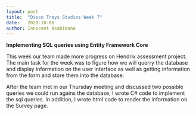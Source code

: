 ```yaml
---
layout: post
title:  "Disco Trays Studios Week 7"
date:   2020-10-08
author: Innocent Nsabimana
---
```



**Implementing SQL queries using Entity Framework Core**

This week our team made more progress on Hendrix assessment project. The main task for the week was to figure how we will querry the database and display information on the user interface as well as getting information from the form and store them into the database. 

After the team met in our Thursday meeting and discussed two possible queries we could run agains the database, I wrote C# code to implement the sql queries. In addition, I wrote html code to render the information on the Survey page.  




